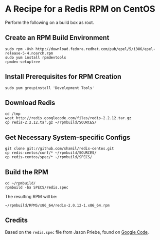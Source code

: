 # A Recipe for a Redis RPM on CentOS

Perform the following on a build box as root.

## Create an RPM Build Environment

    sudo rpm -Uvh http://download.fedora.redhat.com/pub/epel/5/i386/epel-release-5-4.noarch.rpm 
    sudo yum install rpmdevtools
    rpmdev-setuptree

## Install Prerequisites for RPM Creation

    sudo yum groupinstall 'Development Tools'

## Download Redis

    cd /tmp
    wget http://redis.googlecode.com/files/redis-2.2.12.tar.gz
    cp redis-2.2.12.tar.gz ~/rpmbuild/SOURCES/

## Get Necessary System-specific Configs

    git clone git://github.com/shamil/redis-centos.git
    cp redis-centos/conf/* ~/rpmbuild/SOURCES/
    cp redis-centos/spec/* ~/rpmbuild/SPECS/

## Build the RPM

    cd ~/rpmbuild/
    rpmbuild -ba SPECS/redis.spec

The resulting RPM will be:

    ~/rpmbuild/RPMS/x86_64/redis-2.0.12-1.x86_64.rpm

## Credits

Based on the `redis.spec` file from Jason Priebe, found on [Google Code][gc].

 [gc]: http://groups.google.com/group/redis-db/files
